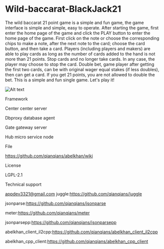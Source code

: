 # Wild-baccarat-BlackJack21

The wild baccarat 21 point game is a simple and fun game, the game interface is simple and simple, easy to operate.
After starting the game, first enter the home page of the game and click the PLAY button to enter the home page of the game.
First click on the note or choose the corresponding chips to make a note, after the next note to the card; choose the card button, and then take a card. Players (including players and makers) are able to play cards as long as the number of cards added to the hand is not more than 21 points. Stop cards and no longer take cards. In any case, the player may choose to stop the card. Double bet, game player after getting the first two cards, can be with original wager equal stakes (if less doubles), then can get a card. If you get 21 points, you are not allowed to double the bet.
This is a simple and fun single game. Let's play it!

![Alt text](https://github.com/appdev-supports/Wild-baccarat-BlackJack21/blob/appdev-supports-patch-1/img01.jpg)


Framework

Center center server

Dbproxy database agent

Gate gateway server

Hub micro service node

File

https://github.com/qianqians/abelkhan/wiki

License

LGPL-2.1

Technical support

appdev3321@gmail.com juggle:https://github.com/qianqians/juggle

jsonparse:https://github.com/qianqians/jsonparse

meter:https://github.com/qianqians/meter

jsonparsepp:https://github.com/qianqians/jsonparsepp

abelkhan_client_il2cpp:https://github.com/qianqians/abelkhan_client_il2cpp

abelkhan_cpp_client:https://github.com/qianqians/abelkhan_cpp_client

